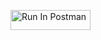 [<img src="https://run.pstmn.io/button.svg" alt="Run In Postman" style="width: 128px; height: 32px;">](https://app.getpostman.com/run-collection/30208682-709be228-e891-4de4-9729-bef9ddd513a8?action=collection%2Ffork&source=rip_markdown&collection-url=entityId%3D30208682-709be228-e891-4de4-9729-bef9ddd513a8%26entityType%3Dcollection%26workspaceId%3D58afa6d4-b73f-4be3-a378-fa4ffd0eef4f)
